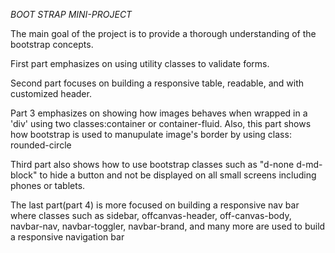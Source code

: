*BOOT STRAP MINI-PROJECT*


The main goal of the project is to provide a thorough understanding of the bootstrap concepts. 

First part emphasizes on using utility classes to validate forms.

Second part focuses on building a responsive table,  readable, and with customized header.

Part 3 emphasizes on showing how images behaves when wrapped in a 'div' using two classes:container or container-fluid. Also, this part shows how bootstrap is used to manupulate image's border by using class: rounded-circle

Third part also shows how to use bootstrap classes such as "d-none d-md-block" to hide a button and not be displayed on all small screens including phones or tablets.

The last part(part 4) is more focused on  building a responsive nav bar where classes such as sidebar, offcanvas-header, off-canvas-body, navbar-nav, navbar-toggler, navbar-brand, and many more are used to build a responsive navigation bar